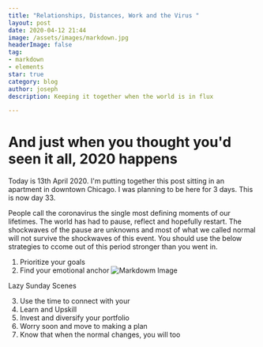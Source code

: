 ```yaml
---
title: "Relationships, Distances, Work and the Virus "
layout: post
date: 2020-04-12 21:44
image: /assets/images/markdown.jpg
headerImage: false
tag:
- markdown
- elements
star: true
category: blog
author: joseph
description: Keeping it together when the world is in flux 

---
```

# And just when you thought you'd seen it all, 2020 happens
Today is 13th April 2020.  I'm putting together this post sitting in an apartment in downtown Chicago.  I was planning to be here for 3 days.  This is now day 33.


People call the coronavirus the single most defining moments of our lifetimes.  The world has had to pause, reflect and hopefully restart.  The shockwaves of the pause are unknowns and most of what we called normal will not survive the shockwaves of this event.  You should use the below strategies to ccome out of this period stronger than you went in.

1. Prioritize your goals
2. Find your emotional anchor
![Markdowm Image](https://photos.app.goo.gl/kcoSVtN4uBcJhbdT8)
<figcaption class="caption">Lazy Sunday Scenes</figcaption>

3. Use the time to connect with your
4. Learn and Upskill
5. Invest and diversify your portfolio
6. Worry soon and move to making a plan
7. Know that when the normal changes, you will too
